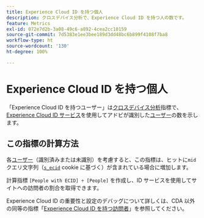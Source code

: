 ```yaml
---
title: Experience Cloud ID を持つ個人
description: クロスデバイス分析で、Experience Cloud ID を持つ人の数です。
feature: Metrics
exl-id: 072e7d2b-3a08-49c6-a892-4cea2cc10159
source-git-commit: 7d5383e1ee3bee189d3dd48bc6b899f4108f7ba8
workflow-type: ht
source-wordcount: '130'
ht-degree: 100%

---
```


# Experience Cloud ID を持つ個人

「Experience Cloud ID を持つユーザー」は[クロスデバイス分析](../cda/overview.md)指標で、[Experience Cloud ID サービス](https://experienceleague.adobe.com/docs/id-service/using/home.html?lang=ja)を使用してアドビが識別した[ユーザー](people.md)の数を示します。

## この指標の計算方法

各[ユーザー](people.md)（識別済みまたは未識別）を考慮すると、この指標は、ヒットに`mid`クエリ文字列（[`s_ecid`](https://experienceleague.adobe.com/docs/core-services/interface/ec-cookies/cookies-analytics.html?lang=ja) cookie に基づく）が含まれている場合に増加します。

計算指標 `[People with ECID] ÷ [People]` を作成し、ID サービスを使用してサイトへの訪問者の割合を取得できます。

Experience Cloud ID の重要性と設定のデバッグについて詳しくは、CDA 以外の同等の指標「[Experience Cloud ID を持つ訪問者](visitors-with-ecid.md)」を参照してください。
